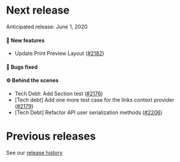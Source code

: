# Next release

Anticipated release: June 1, 2020

#### 🚀 New features

- Update Print Preview Layout ([#2182])

#### 🐛 Bugs fixed

#### ⚙️ Behind the scenes

- Tech Debt: Add Section test ([#2176])
- [Tech debt] Add one more test case for the links context provider ([#2179])
- [Tech Debt] Refactor API user serialization methods ([#2206])

# Previous releases

See our [release history](https://github.com/18F/cms-hitech-apd/releases)

[#2176]: https://github.com/18F/cms-hitech-apd/issues/2176
[#2179]: https://github.com/18F/cms-hitech-apd/issues/2179
[#2182]: https://github.com/18F/cms-hitech-apd/issues/2182
[#2206]: https://github.com/18F/cms-hitech-apd/issues/2206
